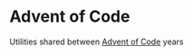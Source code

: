 # Advent of Code
Utilities shared between [Advent of Code](https://adventofcode.com/2023/about) years
